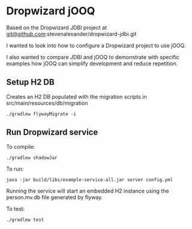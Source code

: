 # Dropwizard jOOQ

Based on the Dropwizard JDBI project at git@github.com:stevenalexander/dropwizard-jdbi.git

I wanted to look into how to configure a Dropwizard project to use jOOQ.

I also wanted to compare JDBI and jOOQ to demonstrate with specific examples
how jOOQ can simplify development and reduce repetition.


## Setup H2 DB

Creates an H2 DB populated with the migration scripts in src/main/resources/db/migration

```
./gradlew flywayMigrate -i
```

## Run Dropwizard service

To compile:

```
./gradlew shadowJar
```

To run:

```
java -jar build/libs/example-service-all.jar server config.yml
```

Running the service will start an embedded H2 instance using the person.mv.db file generated by flyway.

To test:

```
./gradlew test
```
